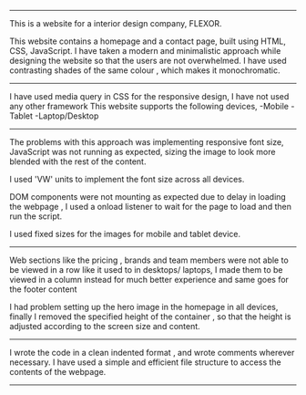 
-------------------------------------------------------------------------
This is a website for a interior design company, FLEXOR.

This website contains a homepage and a contact page, built using HTML, CSS, JavaScript. I have taken a modern and minimalistic approach while designing the website so that the users are not overwhelmed. I have used contrasting shades of the same colour , which makes it monochromatic.

-------------------------------------------------------------------------------

I have used media query in CSS for the responsive design, I have not used any other framework
This website supports the following devices,
-Mobile
-Tablet
-Laptop/Desktop

------------------------------------------------------------------------------

The problems with this approach was implementing responsive font size, JavaScript was not running as expected, sizing the image to look more blended with the rest of the content.

I used 'VW' units to implement the font size across all devices.

DOM components were not mounting as expected due to delay in loading the webpage , I used a onload listener to wait for the page to load and then run the script.

I used fixed sizes for the images for mobile and tablet device.

-------------------------------------------------------------------------------

Web sections like the pricing , brands and team members were not able to be viewed in a row like it used to in desktops/ laptops, I made them to be viewed in a column instead for much better experience and same goes for the footer content

I had problem setting up the hero image in the homepage in all devices, finally I removed the specified height of the container , so that the height is adjusted according to the screen size and content.

-------------------------------------------------------------------------------

I wrote the code in a clean indented format , and wrote comments wherever necessary.
I have used a simple and efficient file structure to access the contents of the webpage.

---------------------------------------------------------------------------------
